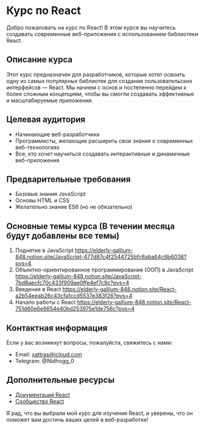 # Курс по React

Добро пожаловать на курс по React! В этом курсе вы научитесь создавать современные веб-приложения с использованием библиотеки React.

## Описание курса

Этот курс предназначен для разработчиков, которые хотят освоить одну из самых популярных библиотек для создания пользовательских интерфейсов — React. Мы начнем с основ и постепенно перейдем к более сложным концепциям, чтобы вы смогли создавать эффективные и масштабируемые приложения.

## Целевая аудитория

- Начинающие веб-разработчики
- Программисты, желающие расширить свои знания о современных веб-технологиях
- Все, кто хочет научиться создавать интерактивные и динамичные веб-приложения

## Предварительные требования

- Базовые знания JavaScript
- Основы HTML и CSS
- Желательно знание ES6 (но не обязательно)

## Основные темы курса (В течении месяца будут добавлены все темы)

1. Поднятие в JavaScript
   https://elderly-gallium-848.notion.site/JavaScript-477d87c4f2544725bfc6aba64c6b6038?pvs=4
2. Объектно-ориентированное программирование (ООП) в JavaScript
   https://elderly-gallium-848.notion.site/JavaScript-7bd8aecfc70c433f909ae0ffe4ef7c9c?pvs=4
3. Введение в React 
   https://elderly-gallium-848.notion.site/React-a2b54eeab26c43cfa1ccd5537e383f26?pvs=4
4. Начало работы с React
   https://elderly-gallium-848.notion.site/React-751d60e6e6654e40bd253975e1de756c?pvs=4

   


## Контактная информация

Если у вас возникнут вопросы, пожалуйста, свяжитесь с нами:

- Email: xattras@icloud.com
- Telegram: @Nidhogg_0

## Дополнительные ресурсы

- [Документация React](https://reactjs.org/docs/getting-started.html)
- [Сообщество React](https://reactjs.org/community/support.html)

Я рад, что вы выбрали мой курс для изучения React, и уверены, что он поможет вам достичь ваших целей в веб-разработке!
